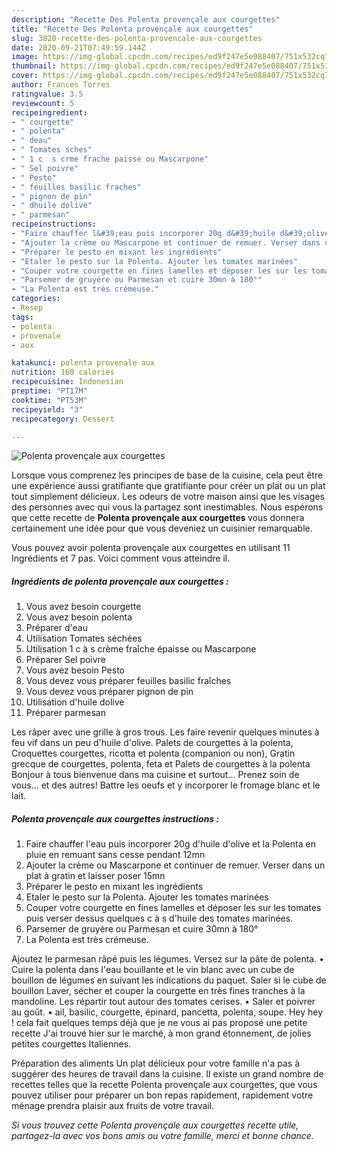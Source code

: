 ```yaml
---
description: "Recette Des Polenta provençale aux courgettes"
title: "Recette Des Polenta provençale aux courgettes"
slug: 3820-recette-des-polenta-provencale-aux-courgettes
date: 2020-09-21T07:49:59.144Z
image: https://img-global.cpcdn.com/recipes/ed9f247e5e088407/751x532cq70/polenta-provencale-aux-courgettes-photo-principale-de-la-recette.jpg
thumbnail: https://img-global.cpcdn.com/recipes/ed9f247e5e088407/751x532cq70/polenta-provencale-aux-courgettes-photo-principale-de-la-recette.jpg
cover: https://img-global.cpcdn.com/recipes/ed9f247e5e088407/751x532cq70/polenta-provencale-aux-courgettes-photo-principale-de-la-recette.jpg
author: Frances Torres
ratingvalue: 3.5
reviewcount: 5
recipeingredient:
- " courgette"
- " polenta"
- " deau"
- " Tomates sches"
- " 1 c  s crme frache paisse ou Mascarpone"
- " Sel poivre"
- " Pesto"
- " feuilles basilic fraches"
- " pignon de pin"
- " dhuile dolive"
- " parmesan"
recipeinstructions:
- "Faire chauffer l&#39;eau puis incorporer 20g d&#39;huile d&#39;olive et la Polenta en pluie en remuant sans cesse pendant 12mn"
- "Ajouter la crème ou Mascarpone et continuer de remuer. Verser dans un plat à gratin et laisser poser 15mn"
- "Préparer le pesto en mixant les ingrédients"
- "Etaler le pesto sur la Polenta. Ajouter les tomates marinées"
- "Couper votre courgette en fines lamelles et déposer les sur les tomates puis verser dessus quelques c à s d&#39;huile des tomates marinées."
- "Parsemer de gruyère ou Parmesan et cuire 30mn à 180°"
- "La Polenta est très crémeuse."
categories:
- Resep
tags:
- polenta
- provenale
- aux

katakunci: polenta provenale aux 
nutrition: 160 calories
recipecuisine: Indonesian
preptime: "PT17M"
cooktime: "PT53M"
recipeyield: "3"
recipecategory: Dessert

---
```



![Polenta provençale aux courgettes](https://img-global.cpcdn.com/recipes/ed9f247e5e088407/751x532cq70/polenta-provencale-aux-courgettes-photo-principale-de-la-recette.jpg)

Lorsque vous comprenez les principes de base de la cuisine, cela peut être une expérience aussi gratifiante que gratifiante pour créer un plat ou un plat tout simplement délicieux. Les odeurs de votre maison ainsi que les visages des personnes avec qui vous la partagez sont inestimables. Nous espérons que cette recette de <strong> Polenta provençale aux courgettes </strong> vous donnera certainement une idée pour que vous deveniez un cuisinier remarquable.

<!--inarticleads1-->

Vous pouvez avoir polenta provençale aux courgettes en utilisant 11 Ingrédients et 7 pas. Voici comment vous atteindre il.

##### Ingrédients de polenta provençale aux courgettes :

1. Vous avez besoin  courgette
1. Vous avez besoin  polenta
1. Préparer  d&#39;eau
1. Utilisation  Tomates séchées
1. Utilisation  1 c à s crème fraîche épaisse ou Mascarpone
1. Préparer  Sel poivre
1. Vous avez besoin  Pesto
1. Vous devez vous préparer  feuilles basilic fraîches
1. Vous devez vous préparer  pignon de pin
1. Utilisation  d&#39;huile dolive
1. Préparer  parmesan


Les râper avec une grille à gros trous. Les faire revenir quelques minutes à feu vif dans un peu d&#39;huile d&#39;olive. Palets de courgettes à la polenta, Croquettes courgettes, ricotta et polenta (companion ou non), Gratin grecque de courgettes, polenta, feta et Palets de courgettes à la polenta Bonjour à tous bienvenue dans ma cuisine et surtout… Prenez soin de vous… et des autres! Battre les oeufs et y incorporer le fromage blanc et le lait. 

<!--inarticleads2-->

##### Polenta provençale aux courgettes instructions :

1. Faire chauffer l&#39;eau puis incorporer 20g d&#39;huile d&#39;olive et la Polenta en pluie en remuant sans cesse pendant 12mn
1. Ajouter la crème ou Mascarpone et continuer de remuer. Verser dans un plat à gratin et laisser poser 15mn
1. Préparer le pesto en mixant les ingrédients
1. Etaler le pesto sur la Polenta. Ajouter les tomates marinées
1. Couper votre courgette en fines lamelles et déposer les sur les tomates puis verser dessus quelques c à s d&#39;huile des tomates marinées.
1. Parsemer de gruyère ou Parmesan et cuire 30mn à 180°
1. La Polenta est très crémeuse.


Ajoutez le parmesan râpé puis les légumes. Versez sur la pâte de polenta. • Cuire la polenta dans l&#39;eau bouillante et le vin blanc avec un cube de bouillon de légumes en suivant les indications du paquet. Saler si le cube de bouillon Laver, sécher et couper la courgette en très fines tranches à la mandoline. Les répartir tout autour des tomates cerises. • Saler et poivrer au goût. • ail, basilic, courgette, épinard, pancetta, polenta, soupe. Hey hey ! cela fait quelques temps déjà que je ne vous ai pas proposé une petite recette J&#39;ai trouvé hier sur le marché, à mon grand étonnement, de jolies petites courgettes Italiennes. 

<!--inarticleads1-->

<p>
Préparation des aliments Un plat délicieux pour votre famille n'a pas à suggérer des heures de travail dans la cuisine. Il existe un grand nombre de recettes telles que la recette Polenta provençale aux courgettes, que vous pouvez utiliser pour préparer un bon repas rapidement, rapidement votre ménage prendra plaisir aux fruits de votre travail.
</p>

<p>
<i>Si vous trouvez cette Polenta provençale aux courgettes recette utile, partagez-la avec vos bons amis ou votre famille, merci et bonne chance.</i>
</p>
